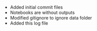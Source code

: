 * Added initial commit files
* Notebooks are without outputs
* Modified gitignore to ignore data folder
* Added this log file